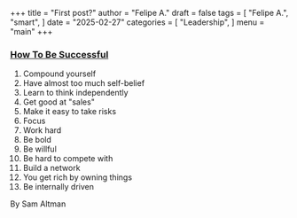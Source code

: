 +++
title = "First post?"
author = "Felipe A."
draft = false
tags = [
    "Felipe A.",
    "smart",
]
date = "2025-02-27"
categories = [
    "Leadership",
]
menu = "main"
+++

### [How To Be Successful](https://blog.samaltman.com/how-to-be-successful)

1. Compound yourself
2. Have almost too much self-belief
3. Learn to think independently
4. Get good at "sales"
5. Make it easy to take risks
6. Focus
7. Work hard
8. Be bold
9. Be willful
10. Be hard to compete with
11. Build a network
12. You get rich by owning things
13. Be internally driven

By Sam Altman